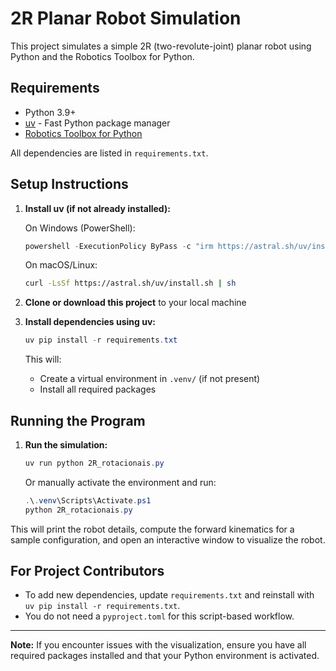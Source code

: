 # 2R Planar Robot Simulation

This project simulates a simple 2R (two-revolute-joint) planar robot using Python and the Robotics Toolbox for Python.

## Requirements
- Python 3.9+
- [uv](https://docs.astral.sh/uv/) - Fast Python package manager
- [Robotics Toolbox for Python](https://github.com/petercorke/robotics-toolbox-python)

All dependencies are listed in `requirements.txt`.

## Setup Instructions

1. **Install uv (if not already installed):**

   On Windows (PowerShell):

   ```powershell
   powershell -ExecutionPolicy ByPass -c "irm https://astral.sh/uv/install.ps1 | iex"
   ```

   On macOS/Linux:

   ```bash
   curl -LsSf https://astral.sh/uv/install.sh | sh
   ```

2. **Clone or download this project** to your local machine

3. **Install dependencies using uv:**

   ```powershell
   uv pip install -r requirements.txt
   ```

   This will:
   - Create a virtual environment in `.venv/` (if not present)
   - Install all required packages

## Running the Program

1. **Run the simulation:**

   ```powershell
   uv run python 2R_rotacionais.py
   ```

   Or manually activate the environment and run:

   ```powershell
   .\.venv\Scripts\Activate.ps1
   python 2R_rotacionais.py
   ```

This will print the robot details, compute the forward kinematics for a sample configuration, and open an interactive window to visualize the robot.

## For Project Contributors

- To add new dependencies, update `requirements.txt` and reinstall with `uv pip install -r requirements.txt`.
- You do not need a `pyproject.toml` for this script-based workflow.

---

**Note:** If you encounter issues with the visualization, ensure you have all required packages installed and that your Python environment is activated.
